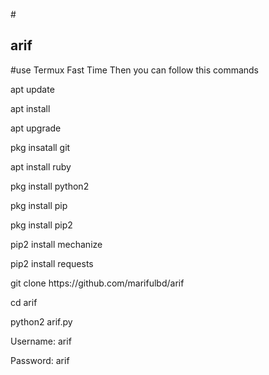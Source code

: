 #<H2> arif</h2>
<p>#use Termux Fast Time Then you can follow this commands</P>
<p>apt update</P>
<P>apt install </p>
<P>apt upgrade </p>
<P>pkg insatall git </p>
<P>apt install ruby </p>
<P>pkg install python2 </p>
<P>pkg install pip</p>
<P>pkg install pip2</p>
<P>pip2 install mechanize</p>
<P>pip2 install requests </p>
<P>git clone https://github.com/marifulbd/arif </p>
<P>cd arif </p>
<P>python2 arif.py </p>
<P>Username: arif </p>
<P>Password: arif</p>

